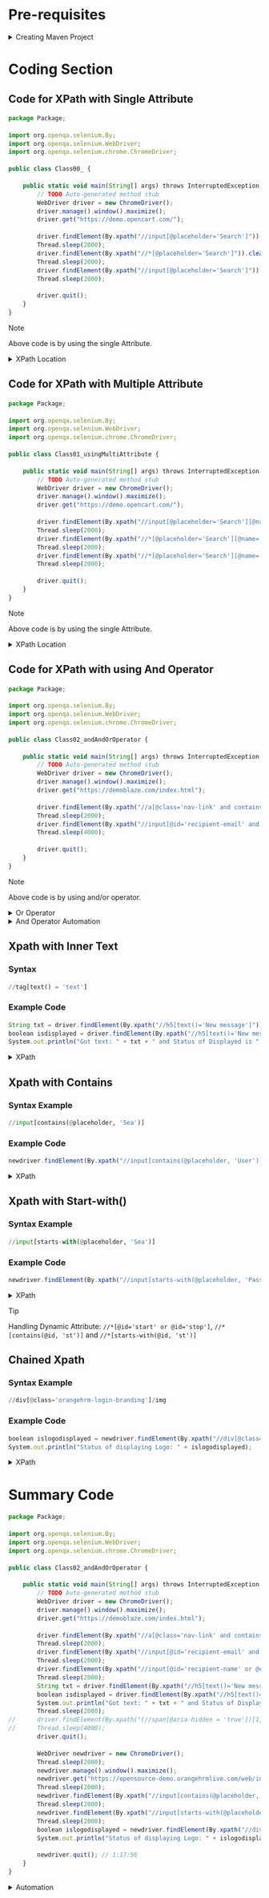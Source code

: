 # Pre-requisites
<details>
  <summary>Creating Maven Project</summary>

  <img alt="Image" src="https://github.com/RouthKiranBabu/Masai-School-Journey/blob/main/Lectures/Selenium/Part022_Locators/imgvid/Prerequisites.gif"> </img>
</details>

# Coding Section
## Code for XPath with Single Attribute
```javascript
package Package;

import org.openqa.selenium.By;
import org.openqa.selenium.WebDriver;
import org.openqa.selenium.chrome.ChromeDriver;

public class Class00_ {

	public static void main(String[] args) throws InterruptedException {
		// TODO Auto-generated method stub
		WebDriver driver = new ChromeDriver();
		driver.manage().window().maximize();
		driver.get("https://demo.opencart.com/");
		
		driver.findElement(By.xpath("//input[@placeholder='Search']")).sendKeys("T-Shirts");
		Thread.sleep(2000);
		driver.findElement(By.xpath("//*[@placeholder='Search']")).clear();
		Thread.sleep(2000);
		driver.findElement(By.xpath("//input[@placeholder='Search']")).sendKeys("New T-Shirts");
		Thread.sleep(2000);
		
		driver.quit();
	}
}
```
>[!NOTE]
>Above code is by using the single Attribute.
><details>
>  <summary>XPath Location</summary>
>
>  <img alt="Image" src="./imgif/xpath.png" width = 100%> </img>
></details>
## Code for XPath with Multiple Attribute
```javascript
package Package;

import org.openqa.selenium.By;
import org.openqa.selenium.WebDriver;
import org.openqa.selenium.chrome.ChromeDriver;

public class Class01_usingMultiAttribute {

	public static void main(String[] args) throws InterruptedException {
		// TODO Auto-generated method stub
		WebDriver driver = new ChromeDriver();
		driver.manage().window().maximize();
		driver.get("https://demo.opencart.com/");
		
		driver.findElement(By.xpath("//input[@placeholder='Search'][@name='search']")).sendKeys("T-Shirts");
		Thread.sleep(2000);
		driver.findElement(By.xpath("//*[@placeholder='Search'][@name='search']")).clear();
		Thread.sleep(2000);
		driver.findElement(By.xpath("//*[@placeholder='Search'][@name='search']")).sendKeys("New T-Shirts");
		Thread.sleep(2000);
		
		driver.quit();
	}
}
```
>[!NOTE]
>Above code is by using the single Attribute.
><details>
>  <summary>XPath Location</summary>
>
>  <img alt="Image" src="./imgif/xpath.png" width = 100%> </img>
></details>
## Code for XPath with using And Operator
```javascript
package Package;

import org.openqa.selenium.By;
import org.openqa.selenium.WebDriver;
import org.openqa.selenium.chrome.ChromeDriver;

public class Class02_andAndOrOperator {

	public static void main(String[] args) throws InterruptedException {
		// TODO Auto-generated method stub
		WebDriver driver = new ChromeDriver();
		driver.manage().window().maximize();
		driver.get("https://demoblaze.com/index.html");
		
		driver.findElement(By.xpath("//a[@class='nav-link' and contains(text(), 'Contact')]")).click();
		Thread.sleep(2000);
		driver.findElement(By.xpath("//input[@id='recipient-email' and @class='form-control']")).sendKeys("Username Value");
		Thread.sleep(4000);
		
		driver.quit();
	}
}
```
>[!NOTE]
>Above code is by using and/or operator.
><details>
>  <summary>Or Operator</summary>
>
>```javascript
>driver.findElement(By.xpath("//input[@id='recipient-name' or @class='control']")).sendKeys("Contact Value");
>```
>  <img alt="Image" src="./imgif/oroperator.png" width = 100%> </img>
></details>
><details>
>  <summary>And Operator Automation</summary>
>
>  <img alt="Image" src="./imgif/Andoperator.gif" width = 100%> </img>
></details>
## Xpath with Inner Text
### Syntax
```python
//tag[text() = 'text']
```
### Example Code
```javascript
String txt = driver.findElement(By.xpath("//h5[text()='New message']")).getText();
boolean isdisplayed = driver.findElement(By.xpath("//h5[text()='New message']")).isDisplayed();
System.out.println("Got text: " + txt + " and Status of Displayed is " + isdisplayed + "."); // Got text: New message and Status of Displayed is true.
```
<details>
  <summary>XPath</summary>

  <img alt="Image" src="./imgif/xpathwithtext.png" width = 100%> </img>
</details>

## Xpath with Contains

### Syntax Example
```python
//input[contains(@placeholder, 'Sea')]
```
### Example Code
```javascript
newdriver.findElement(By.xpath("//input[contains(@placeholder, 'User')]")).sendKeys("Admin");
```
<details>
  <summary>XPath</summary>

  <img alt="Image" src="./imgif/xpathwithcontains.png" width = 100%> </img>
</details>

## Xpath with Start-with()

### Syntax Example
```python
//input[starts-with(@placeholder, 'Sea')]
```
### Example Code
```javascript
newdriver.findElement(By.xpath("//input[starts-with(@placeholder, 'Pass')]")).sendKeys("admin123");
```
<details>
  <summary>XPath</summary>

  <img alt="Image" src="./imgif/xpathwithstartswith.png" width = 100%> </img>
</details>

>[!TIP]
>Handling Dynamic Attribute:
>`//*[@id='start' or @id='stop']`, `//*[contains(@id, 'st')]` and  `//*[starts-with(@id, 'st')]`

## Chained Xpath

### Syntax Example
```python
//div[@class='orangehrm-login-branding']/img
```
### Example Code
```javascript
boolean islogodisplayed = newdriver.findElement(By.xpath("//div[@class='orangehrm-login-branding']/img")).isDisplayed();
System.out.println("Status of displaying Logo: " + islogodisplayed);
```
<details>
  <summary>XPath</summary>

  <img alt="Image" src="./imgif/chainedxpath.png" width = 100%> </img>
</details>

# Summary Code
```javascript
package Package;

import org.openqa.selenium.By;
import org.openqa.selenium.WebDriver;
import org.openqa.selenium.chrome.ChromeDriver;

public class Class02_andAndOrOperator {

	public static void main(String[] args) throws InterruptedException {
		// TODO Auto-generated method stub
		WebDriver driver = new ChromeDriver();
		driver.manage().window().maximize();
		driver.get("https://demoblaze.com/index.html");
		
		driver.findElement(By.xpath("//a[@class='nav-link' and contains(text(), 'Contact')]")).click();
		Thread.sleep(2000);
		driver.findElement(By.xpath("//input[@id='recipient-email' and @class='form-control']")).sendKeys("Username Value");
		Thread.sleep(2000);
		driver.findElement(By.xpath("//input[@id='recipient-name' or @class='control']")).sendKeys("Contact Value");
		Thread.sleep(2000);
		String txt = driver.findElement(By.xpath("//h5[text()='New message']")).getText();
		boolean isdisplayed = driver.findElement(By.xpath("//h5[text()='New message']")).isDisplayed();
		System.out.println("Got text: " + txt + " and Status of Displayed is " + isdisplayed + "."); // Got text: New message and Status of Displayed is true.
		Thread.sleep(2000);
//		driver.findElement(By.xpath("(//span[@aria-hidden = 'true'])[1]")).click();
//		Thread.sleep(4000);
		driver.quit();
		
		WebDriver newdriver = new ChromeDriver();
		Thread.sleep(2000);
		newdriver.manage().window().maximize();
		newdriver.get("https://opensource-demo.orangehrmlive.com/web/index.php/auth/login");
		Thread.sleep(2000);
		newdriver.findElement(By.xpath("//input[contains(@placeholder, 'User')]")).sendKeys("Admin");
		Thread.sleep(2000);
		newdriver.findElement(By.xpath("//input[starts-with(@placeholder, 'Pass')]")).sendKeys("admin123");
		Thread.sleep(2000);
		boolean islogodisplayed = newdriver.findElement(By.xpath("//div[@class='orangehrm-login-branding']/img")).isDisplayed();
		System.out.println("Status of displaying Logo: " + islogodisplayed);
		
		newdriver.quit(); // 1:17:56
	}
}
```
<details>
  <summary>Automation</summary>

  <img alt="Image" src="./imgif/_Automation.gif" width = 100%> </img>
</details>
